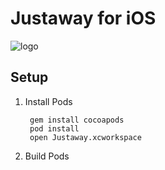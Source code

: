 # Justaway for iOS

![logo](http://justaway.info/static/img/logo.svg)

## Setup

1. Install Pods

		gem install cocoapods
		pod install
		open Justaway.xcworkspace

2. Build Pods
